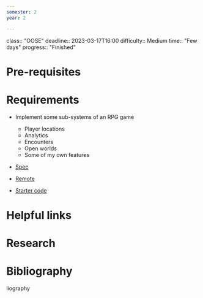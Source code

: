 ```yaml
---
semester: 2
year: 2

---
```

class:: "OOSE"
deadline:: 2023-03-17T16:00
difficulty:: Medium
time:: "Few days"
progress:: "Finished"

# Pre-requisites

# Requirements
- Implement some sub-systems of an RPG game
	- Player locations
	- Analytics
	- Encounters
	- Open worlds
	- Some of my own features

- [Spec](file:///home/eilidh/Downloads/OOSE-lab-Exam-2023.docx)
- [Remote](https://moodle.gla.ac.uk/pluginfile.php/6294486/mod_assign/introattachment/0/OOSE%20lab%20Exam%202023.docx?forcedownload=1)
- [Starter code](https://moodle.gla.ac.uk/pluginfile.php/6294486/mod_assign/introattachment/0/starter.zip?forcedownload=1)

# Helpful links

# Research

# Bibliography
liography
